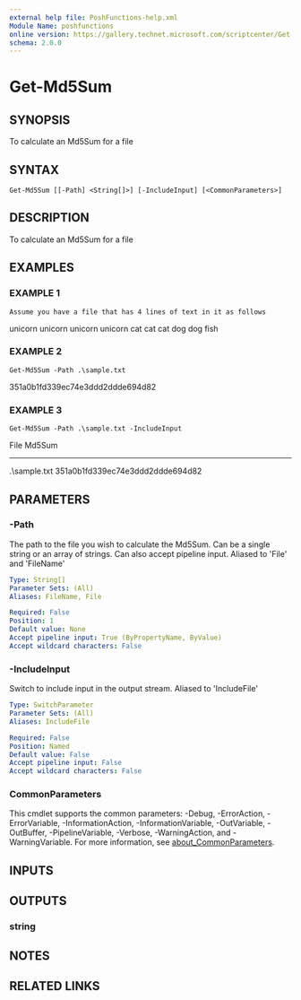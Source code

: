 ```yaml
---
external help file: PoshFunctions-help.xml
Module Name: poshfunctions
online version: https://gallery.technet.microsoft.com/scriptcenter/Get-MachineType-VM-or-ff43f3a9
schema: 2.0.0
---
```


# Get-Md5Sum

## SYNOPSIS
To calculate an Md5Sum for a file

## SYNTAX

```
Get-Md5Sum [[-Path] <String[]>] [-IncludeInput] [<CommonParameters>]
```

## DESCRIPTION
To calculate an Md5Sum for a file

## EXAMPLES

### EXAMPLE 1
```
Assume you have a file that has 4 lines of text in it as follows
```

unicorn unicorn unicorn unicorn
cat cat cat
dog dog
fish

### EXAMPLE 2
```
Get-Md5Sum -Path .\sample.txt
```

351a0b1fd339ec74e3ddd2ddde694d82

### EXAMPLE 3
```
Get-Md5Sum -Path .\sample.txt -IncludeInput
```

File         Md5Sum
----         ------
.\sample.txt 351a0b1fd339ec74e3ddd2ddde694d82

## PARAMETERS

### -Path
The path to the file you wish to calculate the Md5Sum.
Can be a single string or an array of strings.
Can also accept pipeline input.
Aliased to 'File' and 'FileName'

```yaml
Type: String[]
Parameter Sets: (All)
Aliases: FileName, File

Required: False
Position: 1
Default value: None
Accept pipeline input: True (ByPropertyName, ByValue)
Accept wildcard characters: False
```

### -IncludeInput
Switch to include input in the output stream.
Aliased to 'IncludeFile'

```yaml
Type: SwitchParameter
Parameter Sets: (All)
Aliases: IncludeFile

Required: False
Position: Named
Default value: False
Accept pipeline input: False
Accept wildcard characters: False
```

### CommonParameters
This cmdlet supports the common parameters: -Debug, -ErrorAction, -ErrorVariable, -InformationAction, -InformationVariable, -OutVariable, -OutBuffer, -PipelineVariable, -Verbose, -WarningAction, and -WarningVariable. For more information, see [about_CommonParameters](http://go.microsoft.com/fwlink/?LinkID=113216).

## INPUTS

## OUTPUTS

### string
## NOTES

## RELATED LINKS
